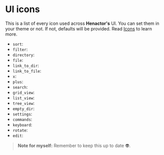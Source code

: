 # UI icons

This is a list of every icon used across **Henactor's** UI. You can set them in your theme or not. If not, defaults
will be provided. Read [Icons](../icons.md) to learn more.

-   `sort`:
-   `filter`:
-   `directory`:
-   `file`:
-   `link_to_dir`:
-   `link_to_file`:
-   `x`:
-   `plus`:
-   `search`:
-   `grid_view`:
-   `list_view`:
-   `tree_view`:
-   `empty_dir`:
-   `settings`:
-   `commands`:
-   `keyboard`:
-   `rotate`:
-   `edit`:

> **Note for myself:** Remember to keep this up to date 👽.
